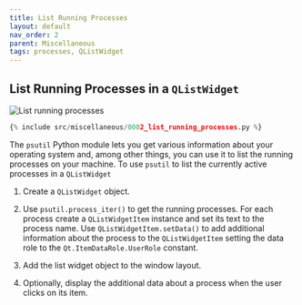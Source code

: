 ```yaml
---
title: List Running Processes
layout: default
nav_order: 2
parent: Miscellaneous
tags: processes, QListWidget
---
```


## List Running Processes in a `QListWidget`

![List running processes](/blog/images/miscellaneous/0002_list_running_processes.png)

```python
{% include src/miscellaneous/0002_list_running_processes.py %}
```

The `psutil` Python module lets you get various information about your operating system and, among other things, you can use it to list the running processes on your machine. To use `psutil` to list the currently active processes in a `QListWidget`

1. Create a `QListWidget` object.

2. Use `psutil.process_iter()` to get the running processes. For each process create a `QListWidgetItem` instance and set its text to the process name. Use `QListWidgetItem.setData()` to add additional information about the process to the `QListWidgetItem` setting the data role to the `Qt.ItemDataRole.UserRole` constant.

3. Add the list widget object to the window layout.

4. Optionally, display the additional data about a process when the user clicks on its item.